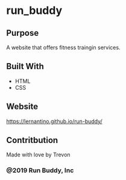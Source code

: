 # run_buddy

## Purpose
A website that offers fitness traingin services.

## Built With
* HTML
* CSS

## Website
https://lernantino.github.io/run-buddy/

## Contritbution
Made with love by Trevon

### @2019 Run Buddy, Inc
